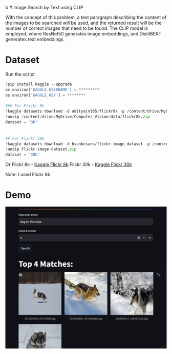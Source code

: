 b   # Image Search by Text using CLIP

With the concept of this problem, a text paragraph describing the content of the images to be searched will be used, and the returned result will be the number of correct images that need to be found. 
The CLIP model is employed, where ResNet50 generates image embeddings, and DistilBERT generates text embeddings.

# Dataset
Run the script
```python
!pip install kaggle --upgrade
os.environ['KAGGLE_USERNAME'] = *********
os.environ['KAGGLE_KEY'] = ********

### For Flickr 8k
!kaggle datasets download -d adityajn105/flickr8k -p /content/drive/MyDrive/Computer_Vision/data
!unzip /content/drive/MyDrive/Computer_Vision/data/flickr8k.zip
dataset = "8k"


## For Flickr 30k
!kaggle datasets download -d hsankesara/flickr-image-dataset -p /content/drive/MyDrive/Computer Vision/data
!unzip flickr-image-dataset.zip
dataset = "30k"
```
Or
Flickr 8k - [Kaggle Flickr 8k](https://www.kaggle.com/datasets/adityajn105/flickr8k)
Flickr 30k - [Kaggle Flickr 30k](https://www.kaggle.com/datasets/hsankesara/flickr-image-dataset)

Note: I used Flickr 8k

# Demo
![CLIP](demo/demo1.png)
